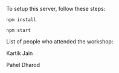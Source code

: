To setup this server, follow these steps:

`npm install`

`npm start`

List of people who attended the workshop:

Kartik Jain

Pahel Dharod
